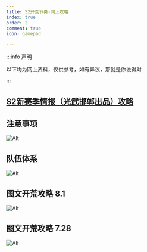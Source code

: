 ```yaml
---
title: S2开荒节奏-网上攻略
index: true
order: 2
comment: true
icon: gamepad

---
```


:::info 声明 

以下均为网上资料，仅供参考，如有异议，那就是你说得对

:::

##  <a href="https://docs.qq.com/sheet/DY2JSbmhOcFlhb0tC?tab=clpx7v">S2新赛季情报（光武邯郸出品）攻略</a>

## 注意事项

![Alt](/base/公告.jpg "公告")

## 队伍体系

![Alt](/base/队伍1.jpg "队伍1")


## 图文开荒攻略 8.1


![Alt](/base/攻略1.jpg "8.1新图文攻略")


## 图文开荒攻略 7.28



![Alt](/base/攻略.jpg "图文攻略")


